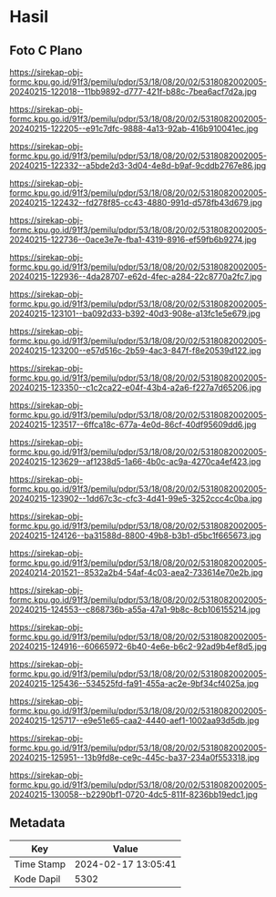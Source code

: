 # Hasil

## Foto C Plano

https://sirekap-obj-formc.kpu.go.id/91f3/pemilu/pdpr/53/18/08/20/02/5318082002005-20240215-122018--11bb9892-d777-421f-b88c-7bea6acf7d2a.jpg

https://sirekap-obj-formc.kpu.go.id/91f3/pemilu/pdpr/53/18/08/20/02/5318082002005-20240215-122205--e91c7dfc-9888-4a13-92ab-416b910041ec.jpg

https://sirekap-obj-formc.kpu.go.id/91f3/pemilu/pdpr/53/18/08/20/02/5318082002005-20240215-122332--a5bde2d3-3d04-4e8d-b9af-9cddb2767e86.jpg

https://sirekap-obj-formc.kpu.go.id/91f3/pemilu/pdpr/53/18/08/20/02/5318082002005-20240215-122432--fd278f85-cc43-4880-991d-d578fb43d679.jpg

https://sirekap-obj-formc.kpu.go.id/91f3/pemilu/pdpr/53/18/08/20/02/5318082002005-20240215-122736--0ace3e7e-fba1-4319-8916-ef59fb6b9274.jpg

https://sirekap-obj-formc.kpu.go.id/91f3/pemilu/pdpr/53/18/08/20/02/5318082002005-20240215-122936--4da28707-e62d-4fec-a284-22c8770a2fc7.jpg

https://sirekap-obj-formc.kpu.go.id/91f3/pemilu/pdpr/53/18/08/20/02/5318082002005-20240215-123101--ba092d33-b392-40d3-908e-a13fc1e5e679.jpg

https://sirekap-obj-formc.kpu.go.id/91f3/pemilu/pdpr/53/18/08/20/02/5318082002005-20240215-123200--e57d516c-2b59-4ac3-847f-f8e20539d122.jpg

https://sirekap-obj-formc.kpu.go.id/91f3/pemilu/pdpr/53/18/08/20/02/5318082002005-20240215-123350--c1c2ca22-e04f-43b4-a2a6-f227a7d65206.jpg

https://sirekap-obj-formc.kpu.go.id/91f3/pemilu/pdpr/53/18/08/20/02/5318082002005-20240215-123517--6ffca18c-677a-4e0d-86cf-40df95609dd6.jpg

https://sirekap-obj-formc.kpu.go.id/91f3/pemilu/pdpr/53/18/08/20/02/5318082002005-20240215-123629--af1238d5-1a66-4b0c-ac9a-4270ca4ef423.jpg

https://sirekap-obj-formc.kpu.go.id/91f3/pemilu/pdpr/53/18/08/20/02/5318082002005-20240215-123902--1dd67c3c-cfc3-4d41-99e5-3252ccc4c0ba.jpg

https://sirekap-obj-formc.kpu.go.id/91f3/pemilu/pdpr/53/18/08/20/02/5318082002005-20240215-124126--ba31588d-8800-49b8-b3b1-d5bc1f665673.jpg

https://sirekap-obj-formc.kpu.go.id/91f3/pemilu/pdpr/53/18/08/20/02/5318082002005-20240214-201521--8532a2b4-54af-4c03-aea2-733614e70e2b.jpg

https://sirekap-obj-formc.kpu.go.id/91f3/pemilu/pdpr/53/18/08/20/02/5318082002005-20240215-124553--c868736b-a55a-47a1-9b8c-8cb106155214.jpg

https://sirekap-obj-formc.kpu.go.id/91f3/pemilu/pdpr/53/18/08/20/02/5318082002005-20240215-124916--60665972-6b40-4e6e-b6c2-92ad9b4ef8d5.jpg

https://sirekap-obj-formc.kpu.go.id/91f3/pemilu/pdpr/53/18/08/20/02/5318082002005-20240215-125436--534525fd-fa91-455a-ac2e-9bf34cf4025a.jpg

https://sirekap-obj-formc.kpu.go.id/91f3/pemilu/pdpr/53/18/08/20/02/5318082002005-20240215-125717--e9e51e65-caa2-4440-aef1-1002aa93d5db.jpg

https://sirekap-obj-formc.kpu.go.id/91f3/pemilu/pdpr/53/18/08/20/02/5318082002005-20240215-125951--13b9fd8e-ce9c-445c-ba37-234a0f553318.jpg

https://sirekap-obj-formc.kpu.go.id/91f3/pemilu/pdpr/53/18/08/20/02/5318082002005-20240215-130058--b2290bf1-0720-4dc5-811f-8236bb19edc1.jpg


## Metadata

| Key        | Value               |
| ---------- | ------------------- |
| Time Stamp | 2024-02-17 13:05:41 |
| Kode Dapil | 5302                |




